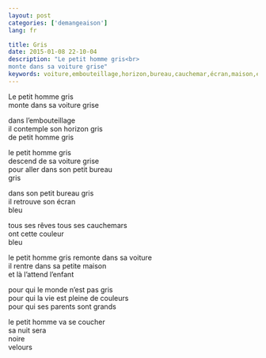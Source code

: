 ```yaml
---
layout: post
categories: ['demangeaison']
lang: fr

title: Gris
date: 2015-01-08 22-10-04
description: "Le petit homme gris<br>
monte dans sa voiture grise"
keywords: voiture,embouteillage,horizon,bureau,cauchemar,écran,maison,enfant,nuit,noir,velour
---
```

Le petit homme gris<br>
monte dans sa voiture grise

dans l’embouteillage<br>
il contemple son horizon gris<br>
de petit homme gris

le petit homme gris<br>
descend de sa voiture grise<br>
pour aller dans son petit bureau<br>
gris

dans son petit bureau gris<br>
il retrouve son écran<br>
bleu

tous ses rêves tous ses cauchemars<br>
ont cette couleur<br>
bleu

le petit homme gris remonte dans sa voiture<br>
il rentre dans sa petite maison<br>
et là l’attend l’enfant

pour qui le monde n’est pas gris<br>
pour qui la vie est pleine de couleurs<br>
pour qui ses parents sont grands

le petit homme va se coucher<br>
sa nuit sera<br>
noire<br>
velours
